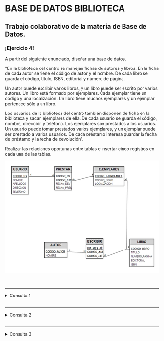 # BASE DE DATOS BIBLIOTECA
Trabajo colaborativo de la materia de Base de Datos.
---

<p>

### ¡Ejercicio 4!

A partir del siguiente enunciado, diseñar una base de datos.

"En la biblioteca del centro se manejan fichas de autores y libros. En la ficha de cada autor se tiene el código de autor y el nombre. De cada libro se guarda el código, título, ISBN, editorial y número de página. 

Un autor puede escribir varios libros, y un libro puede ser escrito por varios autores. Un libro está formado por ejemplares. Cada ejemplar tiene un código y una localización. Un libro tiene muchos ejemplares y un ejemplar pertenece sólo a un libro.

Los usuarios de la biblioteca del centro también disponen de ficha en la biblioteca y sacan ejemplares de ella. De cada usuario se guarda el código, nombre, dirección y teléfono. Los ejemplares son prestados a los usuarios. Un usuario puede tomar prestados varios ejemplares, y un ejemplar puede ser prestado a varios usuarios. De cada préstamo interesa guardar la fecha de préstamo y la fecha de devolución".

Realizar las relaciones oportunas entre tablas e insertar cinco registros en cada una de las tablas.

<div>
  <img src="images/ejercicio.jpg" alt="Ejercicio">
</div>

</p>

<br>

---
<details><summary>Consulta 1</summary>
<p>

#### Obtener el nombre del usuario que presto más libros, y la cantidad de veces que presto un libro

```SQL
  select nombre, count(p.idPrestar) as 'Cantidad de veces que presto un libro'
  from usuarios u join prestar p on(u.idUsuario =p.idUsuario)
  group by p.idUsuario
  order by count(p.idPrestar) desc
  limit 1;
```

<div>
  <img src="images/Consulta1.png" alt="Consulta 1">
</div>

</p>
</details>

<br>

---
<details><summary>Consulta 2</summary>
<p>

#### Obtener el nombre de los autores, la cantidad de libros que escribio en un rango de fecha y el titulo de los libros

```SQL
  select a.nombre, count(e.idLibro) as Num_Lib, GROUP_CONCAT(l.titulo SEPARATOR ', ') as "Titulo del libro"
  from autor a left join escribir e on (a.idAutor = e.idAutor)
  right join libros l on (e.idLibro = l.idLibro) WHERE e.dia_mes_anio BETWEEN '2023-01-01' AND '2023-12-31'
  group by a.idAutor
  order by Num_Lib desc;
```

<div>
  <img src="images/Consulta2.png" alt="Consulta 2">
</div>

</p>
</details>

<br>

---
<details><summary>Consulta 3</summary>
<p>

#### Consultar el título y la fecha de los libros prestados en un rango de fecha

```SQL
  SELECT l.titulo, p.fecha_pres
  FROM prestar p JOIN ejemplares e ON (p.idEjemplares = e.idEjemplares)
  JOIN libros l ON (e.id_libros = l.idLibro)
  WHERE p.fecha_pres BETWEEN '2023-02-12' AND '2023-02-16'
  order by p.fecha_pres asc;
```

<div>
  <img src="images/Consulta3.png" alt="Consulta 13">
</div>

</p>
</details>
